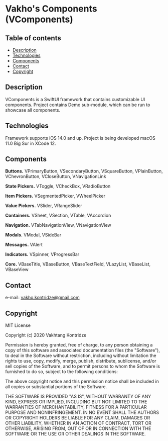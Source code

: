 # Vakho's Components (VComponents)

## Table of contents
- [Description](#description)
- [Technologies](#technologies)
- [Components](#components)
- [Contact](#contact)
- [Copyright](#copyright)

## Description
VComponents is a SwiftUI framework that contains customizable UI components. Project contains Demo sub-module, which can be run to showcase all components.

## Technologies
Framework supports iOS 14.0 and up. Project is being developed macOS 11.0 Big Sur in XCode 12.

## Components

**Buttons.** VPrimaryButton, VSecondaryButton, VSquareButton, VPlainButton, VChevronButton, VCloseButton, VNavigationLink

**State Pickers.** VToggle, VCheckBox, VRadioButton

**Item Pickers.** VSegmentedPicker, VWheelPicker

**Value Pickers.** VSlider, VRangeSlider

**Containers.** VSheet, VSection, VTable, VAccordion

**Navigation.** VTabNavigationView, VNavigationView

**Modals.** VModal, VSideBar

**Messages.** VAlert

**Indicators.** VSpinner, VProgressBar

**Core.** VBaseTitle, VBaseButton, VBaseTextField, VLazyList, VBaseList, VBaseView

## Contact
e-mail: [vakho.kontridze@gmail.com](mailto:vakho.kontridze@gmail.com)

## Copyright
MIT License

Copyright (c) 2020 Vakhtang Kontridze

Permission is hereby granted, free of charge, to any person obtaining a copy
of this software and associated documentation files (the "Software"), to deal
in the Software without restriction, including without limitation the rights
to use, copy, modify, merge, publish, distribute, sublicense, and/or sell
copies of the Software, and to permit persons to whom the Software is
furnished to do so, subject to the following conditions:

The above copyright notice and this permission notice shall be included in all
copies or substantial portions of the Software.

THE SOFTWARE IS PROVIDED "AS IS", WITHOUT WARRANTY OF ANY KIND, EXPRESS OR
IMPLIED, INCLUDING BUT NOT LIMITED TO THE WARRANTIES OF MERCHANTABILITY,
FITNESS FOR A PARTICULAR PURPOSE AND NONINFRINGEMENT. IN NO EVENT SHALL THE
AUTHORS OR COPYRIGHT HOLDERS BE LIABLE FOR ANY CLAIM, DAMAGES OR OTHER
LIABILITY, WHETHER IN AN ACTION OF CONTRACT, TORT OR OTHERWISE, ARISING FROM,
OUT OF OR IN CONNECTION WITH THE SOFTWARE OR THE USE OR OTHER DEALINGS IN THE
SOFTWARE.
